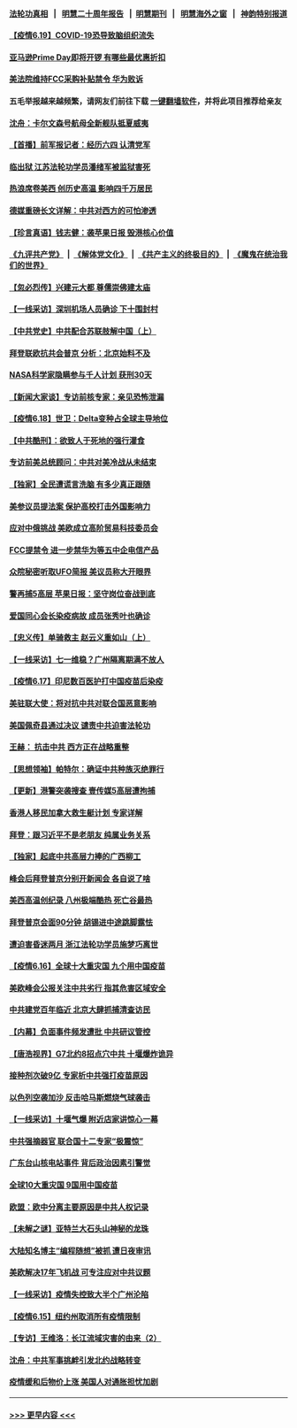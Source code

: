 #### [法轮功真相](https://github.com/gfw-breaker/truth/blob/master/README.md?t=0) &nbsp;&nbsp;|&nbsp;&nbsp; [明慧二十周年报告](https://github.com/gfw-breaker/mh-reports/blob/master/README.md?t=0) &nbsp;&nbsp;|&nbsp;&nbsp;[明慧期刊](https://github.com/gfw-breaker/mh-qikan) &nbsp;&nbsp;|&nbsp;&nbsp; [明慧海外之窗](https://github.com/gfw-breaker/mh-news/blob/master/README.md?t=0) &nbsp;&nbsp;|&nbsp;&nbsp; [神韵特别报道](https://github.com/gfw-breaker/mh-news/blob/master/shenyun.md?t=0)
#### [【疫情6.19】COVID-19恐导致脑组织流失](../pages/nf4514/n13032817.md?t=06192301) 
#### [亚马逊Prime Day即将开锣 有哪些最优惠折扣](../pages/nf4514/n13032063.md?t=06192301) 
#### [美法院维持FCC采购补贴禁令 华为败诉](../pages/nf4514/n13032381.md?t=06192301) 
#### 五毛举报越来越频繁，请网友们前往下载 [一键翻墙软件](https://github.com/gfw-breaker/ssr-accounts)，并将此项目推荐给亲友
#### [沈舟：卡尔文森号航母全新舰队抵夏威夷](../pages/nf4514/n13032119.md?t=06192301) 
#### [【首播】前军报记者：经历六四 认清党军](../pages/nf4514/n13031878.md?t=06192301) 
#### [临出狱 江苏法轮功学员潘绪军被监狱害死](../pages/nf4514/n13030988.md?t=06192301) 
#### [热浪席卷美西 创历史高温 影响四千万居民](../pages/nf4514/n13031931.md?t=06192301) 
#### [德媒重磅长文详解：中共对西方的可怕渗透](../pages/nf4514/n13031701.md?t=06192301) 
#### [【珍言真语】钱志健：袭苹果日报 毁港核心价值](../pages/nf4514/n13031730.md?t=06192301) 
#### [《九评共产党》](https://github.com/begood0513/9ping.md/blob/master/README.md) &nbsp;|&nbsp; [《解体党文化》](../../../../jtdwh.md/blob/master/README.md)  &nbsp;|&nbsp; [《共产主义的终极目的》](../../../../gczydzjmd.md/blob/master/README.md) &nbsp;|&nbsp; [《魔鬼在统治我们的世界》](../../../../mgztzwmdsj.md/blob/master/README.md) 
#### [【忽必烈传】兴建元大都 尊儒崇佛建太庙](../pages/nf4514/n13010897.md?t=06192301) 
#### [【一线采访】深圳机场人员确诊 下十围封村](../pages/nf4514/n13031625.md?t=06192301) 
#### [【中共党史】中共配合苏联肢解中国（上）](../pages/nf4514/n13030262.md?t=06192301) 
#### [拜登联欧抗共会普京 分析：北京始料不及](../pages/nf4514/n13031476.md?t=06192301) 
#### [NASA科学家隐瞒参与千人计划 获刑30天](../pages/nf4514/n13031350.md?t=06192301) 
#### [【新闻大家谈】专访前核专家：亲见恐怖泄漏](../pages/nf4514/n13030922.md?t=06192301) 
#### [【疫情6.18】世卫：Delta变种占全球主导地位](../pages/nf4514/n13030940.md?t=06192301) 
#### [【中共酷刑】：欲致人于死地的强行灌食](../pages/nf4514/n13029575.md?t=06192301) 
#### [专访前美总统顾问：中共对美冷战从未结束](../pages/nf4514/n13029846.md?t=06192301) 
#### [【独家】全民遭谎言洗脑 有多少真正跟随](../pages/nf4514/n12997170.md?t=06192301) 
#### [美参议员提法案 保护高校打击外国影响力](../pages/nf4514/n13029813.md?t=06192301) 
#### [应对中俄挑战 美欧成立高阶贸易科技委员会](../pages/nf4514/n13029406.md?t=06192301) 
#### [FCC提禁令 进一步禁华为等五中企电信产品](../pages/nf4514/n13029120.md?t=06192301) 
#### [众院秘密听取UFO简报 美议员称大开眼界](../pages/nf4514/n13029086.md?t=06192301) 
#### [警再捕5高层 苹果日报：坚守岗位奋战到底](../pages/nf4514/n13028957.md?t=06192301) 
#### [爱国同心会长染疫病故 成员张秀叶也确诊](../pages/nf4514/n13028662.md?t=06192301) 
#### [【忠义传】单骑救主 赵云义重如山（上）](../pages/nf4514/n13024307.md?t=06192301) 
#### [【一线采访】七一维稳？广州隔离期满不放人](../pages/nf4514/n13028351.md?t=06192301) 
#### [【疫情6.17】印尼数百医护打中国疫苗后染疫](../pages/nf4514/n13028314.md?t=06192301) 
#### [美驻联大使：将对抗中共对联合国恶意影响](../pages/nf4514/n13028049.md?t=06192301) 
#### [美国佩奇县通过决议 谴责中共迫害法轮功](../pages/nf4514/n13027185.md?t=06192301) 
#### [王赫： 抗击中共 西方正在战略重整](../pages/nf4514/n13027294.md?t=06192301) 
#### [【思想领袖】帕特尔：确证中共种族灭绝罪行](../pages/nf4514/n12966280.md?t=06192301) 
#### [【更新】港警突袭搜查 壹传媒5高层遭拘捕](../pages/nf4514/n13027297.md?t=06192301) 
#### [香港人移民加拿大救生艇计划 专家详解](../pages/nf4514/n13027127.md?t=06192301) 
#### [拜登：跟习近平不是老朋友 纯属业务关系](../pages/nf4514/n13026844.md?t=06192301) 
#### [【独家】起底中共高层力捧的广西柳工](../pages/nf4514/n12924622.md?t=06192301) 
#### [峰会后拜登普京分别开新闻会 各自说了啥](../pages/nf4514/n13026825.md?t=06192301) 
#### [美西高温创纪录 八州极端酷热 死亡谷最热](../pages/nf4514/n13026500.md?t=06192301) 
#### [拜登普京会面90分钟 胡锡进中途跳脚露怯](../pages/nf4514/n13026450.md?t=06192301) 
#### [遭迫害昏迷两月 浙江法轮功学员施梦巧离世](../pages/nf4514/n13023785.md?t=06192301) 
#### [【疫情6.16】全球十大重灾国 九个用中国疫苗](../pages/nf4514/n13025692.md?t=06192301) 
#### [美欧峰会公报关注中共劣行 指其危害区域安全](../pages/nf4514/n13025656.md?t=06192301) 
#### [中共建党百年临近 北京大肆抓捕清查访民](../pages/nf4514/n13025224.md?t=06192301) 
#### [【内幕】负面事件频发遭批 中共研议管控](../pages/nf4514/n13021619.md?t=06192301) 
#### [【唐浩视界】G7北约8招点穴中共 十堰爆炸诡异](../pages/nf4514/n13023744.md?t=06192301) 
#### [接种剂次破9亿 专家析中共强打疫苗原因](../pages/nf4514/n13024686.md?t=06192301) 
#### [以色列空袭加沙 反击哈马斯燃烧气球袭击](../pages/nf4514/n13024718.md?t=06192301) 
#### [【一线采访】十堰气爆 附近店家讲惊心一幕](../pages/nf4514/n13024353.md?t=06192301) 
#### [中共强摘器官 联合国十二专家“极震惊”](../pages/nf4514/n13024313.md?t=06192301) 
#### [广东台山核电站事件 背后政治因素引警觉](../pages/nf4514/n13024188.md?t=06192301) 
#### [全球10大重灾国 9国用中国疫苗](../pages/nf4514/n13023895.md?t=06192301) 
#### [欧盟：欧中分离主要原因是中共人权记录](../pages/nf4514/n13023933.md?t=06192301) 
#### [【未解之谜】亚特兰大石头山神秘的龙珠](../pages/nf4514/n13016050.md?t=06192301) 
#### [大陆知名博主“编程随想”被抓 遭日夜审讯](../pages/nf4514/n13023465.md?t=06192301) 
#### [美欧解决17年飞机战 可专注应对中共议题](../pages/nf4514/n13023516.md?t=06192301) 
#### [【一线采访】疫情失控致大半个广州沦陷](../pages/nf4514/n13023420.md?t=06192301) 
#### [【疫情6.15】纽约州取消所有疫情限制](../pages/nf4514/n13023125.md?t=06192301) 
#### [【专访】王维洛：长江流域灾害的由来（2）](../pages/nf4514/n13020130.md?t=06192301) 
#### [沈舟：中共军事挑衅引发北约战略转变](../pages/nf4514/n13022296.md?t=06192301) 
#### [疫情缓和后物价上涨 美国人对通胀担忧加剧](../pages/nf4514/n13022038.md?t=06192301) 

----
#### [ >>> 更早内容 <<< ](../indexes/nf4514-earlier.md)
